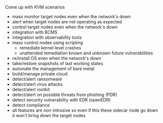 Come up with KVM scenarios

* mass monitor target nodes even when the network's down
* alert when target nodes are not operating as expected
* control target nodes even when the network's down
* integration with BCMS
* integration with observability tools
* mass control nodes using scripting
  * remediate kernel level crashes
  * unattended remediation known and unknown future vulnerabilities
* re/install OS even when the network's down
* take/restore snapshots of last working states 
* automate the management of bare metal
* build/manage private cloud
* detect/alert ransomware
* detect/alert virus attacks
* detect/alert rootkit
* detect/alert on possible threats from phishing (PDR)
* detect security vulnerability with EDR (openEDR)
* detect compliance 
* all features are non-intrusive so even if this these sidecar node go down it won't bring down the target nodes

